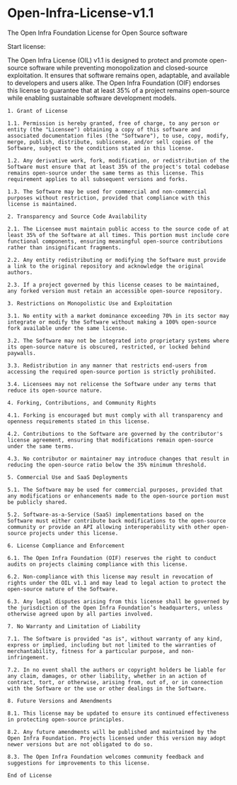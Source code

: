 # Open-Infra-License-v1.1
The Open Infra Foundation License for Open Source software

Start license:



The Open Infra License (OIL) v1.1 is designed to protect and promote open-source software while preventing monopolization and closed-source exploitation. It ensures that software remains open, adaptable, and available to developers and users alike. The Open Infra Foundation (OIF) endorses this license to guarantee that at least 35% of a project remains open-source while enabling sustainable software development models.
    
    1. Grant of License
    
    1.1. Permission is hereby granted, free of charge, to any person or entity (the "Licensee") obtaining a copy of this software and associated documentation files (the "Software"), to use, copy, modify, merge, publish, distribute, sublicense, and/or sell copies of the Software, subject to the conditions stated in this license.
    
    1.2. Any derivative work, fork, modification, or redistribution of the Software must ensure that at least 35% of the project's total codebase remains open-source under the same terms as this license. This requirement applies to all subsequent versions and forks.
    
    1.3. The Software may be used for commercial and non-commercial purposes without restriction, provided that compliance with this license is maintained.
    
    2. Transparency and Source Code Availability
    
    2.1. The Licensee must maintain public access to the source code of at least 35% of the Software at all times. This portion must include core functional components, ensuring meaningful open-source contributions rather than insignificant fragments.
    
    2.2. Any entity redistributing or modifying the Software must provide a link to the original repository and acknowledge the original authors.
    
    2.3. If a project governed by this license ceases to be maintained, any forked version must retain an accessible open-source repository.
    
    3. Restrictions on Monopolistic Use and Exploitation
    
    3.1. No entity with a market dominance exceeding 70% in its sector may integrate or modify the Software without making a 100% open-source fork available under the same license.
    
    3.2. The Software may not be integrated into proprietary systems where its open-source nature is obscured, restricted, or locked behind paywalls.
    
    3.3. Redistribution in any manner that restricts end-users from accessing the required open-source portion is strictly prohibited.
    
    3.4. Licensees may not relicense the Software under any terms that reduce its open-source nature.
    
    4. Forking, Contributions, and Community Rights
    
    4.1. Forking is encouraged but must comply with all transparency and openness requirements stated in this license.
    
    4.2. Contributions to the Software are governed by the contributor's license agreement, ensuring that modifications remain open-source under the same terms.
    
    4.3. No contributor or maintainer may introduce changes that result in reducing the open-source ratio below the 35% minimum threshold.
    
    5. Commercial Use and SaaS Deployments
    
    5.1. The Software may be used for commercial purposes, provided that any modifications or enhancements made to the open-source portion must be publicly shared.
    
    5.2. Software-as-a-Service (SaaS) implementations based on the Software must either contribute back modifications to the open-source community or provide an API allowing interoperability with other open-source projects under this license.
    
    6. License Compliance and Enforcement
    
    6.1. The Open Infra Foundation (OIF) reserves the right to conduct audits on projects claiming compliance with this license.
    
    6.2. Non-compliance with this license may result in revocation of rights under the OIL v1.1 and may lead to legal action to protect the open-source nature of the Software.
    
    6.3. Any legal disputes arising from this license shall be governed by the jurisdiction of the Open Infra Foundation’s headquarters, unless otherwise agreed upon by all parties involved.
    
    7. No Warranty and Limitation of Liability
    
    7.1. The Software is provided "as is", without warranty of any kind, express or implied, including but not limited to the warranties of merchantability, fitness for a particular purpose, and non-infringement.
    
    7.2. In no event shall the authors or copyright holders be liable for any claim, damages, or other liability, whether in an action of contract, tort, or otherwise, arising from, out of, or in connection with the Software or the use or other dealings in the Software.
    
    8. Future Versions and Amendments
    
    8.1. This license may be updated to ensure its continued effectiveness in protecting open-source principles.
    
    8.2. Any future amendments will be published and maintained by the Open Infra Foundation. Projects licensed under this version may adopt newer versions but are not obligated to do so.
    
    8.3. The Open Infra Foundation welcomes community feedback and suggestions for improvements to this license.
    
    End of License
